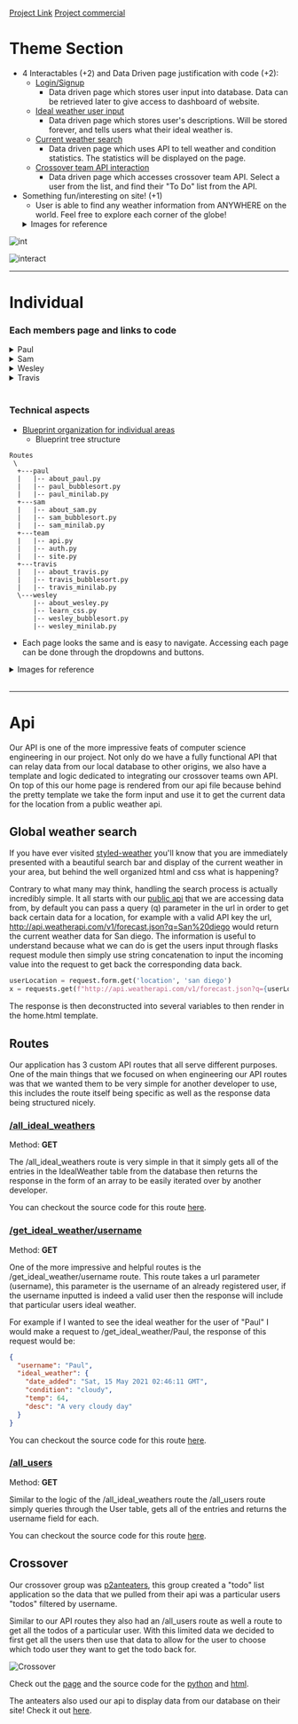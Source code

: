 [Project Link](https://fish.nighthawkcodingsociety.com/)
[Project commercial](https://www.youtube.com/watch?v=Wt_i0IeJJSI)

# Theme Section

- 4 Interactables (+2) and Data Driven page justification with code (+2):
  - [Login/Signup](https://github.com/Paul-Bokelman/styledweather-python/blob/master/routes/team/auth.py#L1-L58)
    - Data driven page which stores user input into database. Data can be retrieved later to give access to dashboard of website.
  - [Ideal weather user input](https://github.com/Paul-Bokelman/styledweather-python/blob/master/routes/team/auth.py#L76-L85)
    - Data driven page which stores user's descriptions. Will be stored forever, and tells users what their ideal weather is.
  - [Current weather search](https://github.com/Paul-Bokelman/styledweather-python/blob/master/routes/team/api.py#L8-L19)
    - Data driven page which uses API to tell weather and condition statistics. The statistics will be displayed on the page.
  - [Crossover team API interaction](https://github.com/Paul-Bokelman/styledweather-python/blob/master/routes/team/api.py#L51-L61)
    - Data driven page which accesses crossover team API. Select a user from the list, and find their "To Do" list from the API.
- Something fun/interesting on site! (+1)
  - User is able to find any weather information from ANYWHERE on the world. Feel free to explore each corner of the globe!
  <details>
  <summary>Images for reference</summary>

![int](/static/media/int.PNG)

![interact](/static/media/Interact.PNG)

  </details>
  
___

# Individual

### Each members page and links to code

<details>
<summary>Paul</summary>

- [Paul's page](https://fish.nighthawkcodingsociety.com/paul)
- [About page code](https://github.com/Paul-Bokelman/styledweather-python/blob/master/routes/paul/about_paul.py)
- [Bubble Sort code](https://github.com/Paul-Bokelman/styledweather-python/blob/master/routes/paul/paul_bubblesort.py)
- [Minilab](https://github.com/Paul-Bokelman/styledweather-python/blob/master/routes/paul/paul_minilab.py)

</details>

<details>
<summary>Sam </summary>

- [Sam's page](https://fish.nighthawkcodingsociety.com/sam)
- [About page code](https://github.com/Paul-Bokelman/styledweather-python/blob/master/routes/sam/about_sam.py)
- [Bubble Sort code](https://github.com/Paul-Bokelman/styledweather-python/blob/master/routes/sam/sam_bubblesort.py)
- [Minilab](https://github.com/Paul-Bokelman/styledweather-python/blob/master/routes/sam/sam_minilab.py)
</details>
<details>
<summary>Wesley</summary>

- [Wesley's page](https://fish.nighthawkcodingsociety.com/wesley)
- [About page code](https://github.com/Paul-Bokelman/styledweather-python/blob/master/routes/wesley/about_wesley.py)
- [Bubble Sort code](https://github.com/Paul-Bokelman/styledweather-python/blob/master/routes/wesley/wesley_bubblesort.py)
- [Minilab](https://github.com/Paul-Bokelman/styledweather-python/blob/master/routes/wesley/wesley_minilab.py)
</details>
<details>
<summary>Travis</summary>

- [Travis's page](https://fish.nighthawkcodingsociety.com/travis)
- [About page code](https://github.com/Paul-Bokelman/styledweather-python/blob/master/routes/travis/about_travis.py)
- [Bubble Sort code](https://github.com/Paul-Bokelman/styledweather-python/blob/master/routes/travis/travis_bubblesort.py)
- [Minilab](https://github.com/Paul-Bokelman/styledweather-python/blob/master/routes/travis/travis_minilab.py)
</details> 
&nbsp;

### Technical aspects

- [Blueprint organization for individual areas](https://github.com/Paul-Bokelman/styledweather-python/tree/81050ce2e87bab58a690581f157ea59da9e94a61/routes)
  - Blueprint tree structure

```
Routes
 \
  +---paul
  |   |-- about_paul.py
  |   |-- paul_bubblesort.py
  |   |-- paul_minilab.py
  +---sam
  |   |-- about_sam.py
  |   |-- sam_bubblesort.py
  |   |-- sam_minilab.py
  +---team
  |   |-- api.py
  |   |-- auth.py
  |   |-- site.py
  +---travis
  |   |-- about_travis.py
  |   |-- travis_bubblesort.py
  |   |-- travis_minilab.py
  \---wesley
      |-- about_wesley.py
      |-- learn_css.py
      |-- wesley_bubblesort.py
      |-- wesley_minilab.py
```

- Each page looks the same and is easy to navigate. Accessing each page can be done through the dropdowns and buttons.
<details><summary>Images for reference</summary>

![Dropdown](static/media/dropdown.png)
![Dropdown](static/media/Yes1.PNG)
![Dropdown](static/media/yes2.PNG)
![Dropdown](static/media/yes3.PNG)
![Dropdown](static/media/yes5.PNG)

</details>
&nbsp;

<!-- # Project Plan:

## "Stylized Weather"

- An interactive weather site with dynamic weather system to show real time data of climate, temperature, time, weather, and more.
- Custom designs will be assigned to each type of weather, making a more fluid and connected theme on the website
- Users will be able to input "opinions" about the weather when logged in
- Looking to use 3 databases for login/signup, API, and opinions list

### Crossover API - same style, different job

    - Todos - other group's shared API, make reminders!
    - similar style as rest of site, custom to API group
    - Crossover API will be held here

### About Page - About the team

    - have our favorite weather
    - fun facts and images representing us through weather
    - contains minilabs and bubble sorts


### Sign up

    - Login and create account to make your own weather on our site and your ideal weather!

### Making your ideal weather

    - Can create fake city name and ideal weather to display on the site
    - Same style/art as actual weather for current location

## Current Indivdual Focus:

- Travis - Crossover API
- Paul - Making API
- Sam - Sign in page/About page
- Wesley - Nav bar/approutes

-Blueprints:

- app.py is login and logic - has secret route
- Siteroutes.py - made to show all static HTML
- apiroutes.py - made for all API information for other group
- Blueprint is a way to break apart the routes
- Indivdual blueprint to-do:

  - Travis - everything with secret route
  - Paul - All API routes
  - Sam - Routes for pages of site
  - Wesley - Routes for static HTML

  # Dependencies - download to work

1. flask
2. flask-wtf
3. wtforms
4. flask-sqlalchemy
5. werkzeug
6. flask-login
7. email-validator

# Mini Lab

Paul - https://github.com/Paul-Bokelman/styledweather-python/commit/5caa57509d33f2e6e4f08dbdd4fe178897b5d983

For point 1 I wrote all of my new class & object code in my corresponding blueprint section (/paul)
On line 4 of the paul.py file I defined the class Info to hold data about myself.

```class Info:
    name = "Paul"
    lang = "javascript"
    desc="I am Paul Bokelman and I really enjoy coding and making cool projects on the internet and solving problems. I also have a very adorable dog."
    github="https://github.com/Paul-Bokelman"
```

3. From this class I defined a variable to which I can access the different data pieces (object) info = Info()
4. I then displayed the objects by passing them to the html using jinja and rendering them. (line 14)
5. 1 wow that I had was using a link to display as a link in an anchor tag in the html.

Wesley - https://github.com/Paul-Bokelman/styledweather-python/commit/0919676599208c94da8dd70bb90f844ac4954fbf

```class Info:
    name = "Wesley"
    lang = "HTML"
    desc="My name is Wesley Chen. I like Python and the logic it requires. Comp Sci is an interesting topic to learn about, and I feel that I have really enjoyed my time here learning code. I play video games in my free time."
    github="https://github.com/WesleyChen1"
```

1. The class and object code was writen in the idividual file with the root: /wesley
2. Starting in line 4, the class named **Info** was defined. It is written to assigns 4 variables : name, lang, desc, and github
3. On line 10, the object is assigned. the object name is info and will be used later to create the outputs
4. The data is displayed by rendering the template. The data is first passed to individual.html and uses jinja templating (similar to navbars) to create identicle webpages for everyone, but with different individual information.
5. The WOW factor would be defining the object and moving the data from the object to another html file. This html file, which used jinja, would repeat and create the web pages identically to everyone elses.

Travis- https://github.com/Paul-Bokelman/styledweather-python/commit/0919676599208c94da8dd70bb90f844ac4954fbf

```name = "Travis"
    lang = "CSS"
    desc="My name is Travis Medley and I love CSS, I like to hangout with friend and play videogames in my free time. I like going to the gym and I currently do swim for DN."
    github="https://github.com/Travis4th"
```

1. The objects and the classes have their indivdual file name and teh root for mine is /travis
2. The class called INFO was definded and is showing 4 different variables for me. name, favorite language, description and github.
3. on line 10 the object is assigned and the name is info and will later create outputs.
4. The data is shown by rendering the template. The data goes through the indivdual.html and templates it in our indivadual page for each of us.
5. Our WOW is showing how we can define the object and put it into the template to display is on our indivdual pages.

Sam - https://github.com/Paul-Bokelman/styledweather-python/commit/0919676599208c94da8dd70bb90f844ac4954fbf

```name = "Sam"
    lang = "HTML/CSS"
    desc = "My name is Sam Koenig and I like to code in HTML and CSS. CSP is currently my favorite class because I get to be creative when making web pages."
    github = "https://github.com/samkoenig9"
```

1. My individual root is /sam for the objects and classes.
2. The Info class is defined and shows 4 variables that relate to different things about me: name, favorite language, description, and my github.
3. The object is assigned on line 10 and given the name Info.
4. The page is shown by rendering template. The data goes through individual.html and uses variables from our own files.
5. The WOW is us showing how to define objects and put them into the template on each individual page. -->

---

# Api

Our API is one of the more impressive feats of computer science engineering in our project. Not only do we have a fully functional API that can relay data from our local database to other origins, we also have a template and logic dedicated to integrating our crossover teams own API. On top of this our home page is rendered from our api file because behind the pretty template we take the form input and use it to get the current data for the location from a public weather api.

## Global weather search

If you have ever visited [styled-weather](https://fish.nighthawkcodingsociety.com/) you'll know that you are immediately presented with a beautiful search bar and display of the current weather in your area, but behind the well organized html and css what is happening?

Contrary to what many may think, handling the search process is actually incredibly simple. It all starts with our [public api](http://api.weatherapi.com) that we are accessing data from, by default you can pass a query (q) parameter in the url in order to get back certain data for a location, for example with a valid API key the url, http://api.weatherapi.com/v1/forecast.json?q=San%20diego would return the current weather data for San diego. The information is useful to understand because what we can do is get the users input through flasks request module then simply use string concatenation to input the incoming value into the request to get back the corresponding data back.

```py
userLocation = request.form.get('location', 'san diego')
x = requests.get(f"http://api.weatherapi.com/v1/forecast.json?q={userLocation}", headers={"content-type":"application/json", "key":"YOUR API KEY"})
```

The response is then deconstructed into several variables to then render in the home.html template.

## Routes

Our application has 3 custom API routes that all serve different purposes. One of the main things that we focused on when engineering our API routes was that we wanted them to be very simple for another developer to use, this includes the route itself being specific as well as the response data being structured nicely.

### [/all_ideal_weathers](https://fish.nighthawkcodingsociety.com/all_ideal_weathers)

Method: **GET**

The /all_ideal_weathers route is very simple in that it simply gets all of the entries in the IdealWeather table from the database then returns the response in the form of an array to be easily iterated over by another developer.

You can checkout the source code for this route [here](https://github.com/Paul-Bokelman/styledweather-python/blob/e9d71e7f3d5a101eb3d5a05a715307af3e26aaaf/routes/team/api.py#L42-L49).

### [/get_ideal_weather/username](https://fish.nighthawkcodingsociety.com/get_ideal_weather/Paul)

Method: **GET**

One of the more impressive and helpful routes is the /get_ideal_weather/username route. This route takes a url parameter (username), this parameter is the username of an already registered user, if the username inputted is indeed a valid user then the response will include that particular users ideal weather.

For example if I wanted to see the ideal weather for the user of "Paul" I would make a request to /get_ideal_weather/Paul, the response of this request would be:

```json
{
  "username": "Paul",
  "ideal_weather": {
    "date_added": "Sat, 15 May 2021 02:46:11 GMT",
    "condition": "cloudy",
    "temp": 64,
    "desc": "A very cloudy day"
  }
}
```

You can checkout the source code for this route [here](https://github.com/Paul-Bokelman/styledweather-python/blob/e9d71e7f3d5a101eb3d5a05a715307af3e26aaaf/routes/team/api.py#L21-L31).

### [/all_users](https://fish.nighthawkcodingsociety.com/all_users)

Method: **GET**

Similar to the logic of the /all_ideal_weathers route the /all_users route simply queries through the User table, gets all of the entries and returns the username field for each.

You can checkout the source code for this route [here](https://github.com/Paul-Bokelman/styledweather-python/blob/e9d71e7f3d5a101eb3d5a05a715307af3e26aaaf/routes/team/api.py#L33-L40).

## Crossover

Our crossover group was [p2anteaters](https://p2anteaters-todos.tk/), this group created a "todo" list application so the data that we pulled from their api was a particular users "todos" filtered by username.

Similar to our API routes they also had an /all_users route as well a route to get all the todos of a particular user. With this limited data we decided to first get all the users then use that data to allow for the user to choose which todo user they want to get the todo back for.

![Crossover](/static/media/crossover.png)

Check out the [page](https://fish.nighthawkcodingsociety.com/crossover) and the source code for the [python](https://github.com/Paul-Bokelman/styledweather-python/blob/e9d71e7f3d5a101eb3d5a05a715307af3e26aaaf/routes/team/api.py#L51-L61) and [html](https://github.com/Paul-Bokelman/styledweather-python/blob/master/templates/crossover.html).

The anteaters also used our api to display data from our database on their site! Check it out [here](https://p2anteaters-todos.tk/crossover_api).
